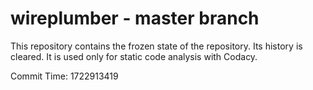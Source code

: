# wireplumber - master branch

This repository contains the frozen state of the repository.
Its history is cleared. It is used only for static code
analysis with Codacy.

Commit Time: 1722913419